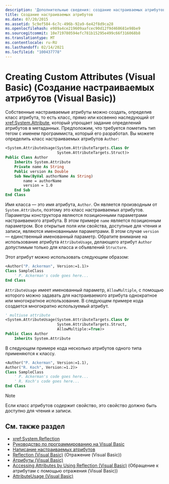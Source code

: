 ```yaml
---
description: 'Дополнительные сведения: создание настраиваемых атрибутов (Visual Basic)'
title: Создание настраиваемых атрибутов
ms.date: 07/20/2015
ms.assetid: 5c9ef584-6c7c-496b-92a9-6e42f8d9ca28
ms.openlocfilehash: e989a4ce219609aafcec90d12f9d460681e98be9
ms.sourcegitcommit: 10e719780594efc781b15295e499c66f316068b8
ms.translationtype: MT
ms.contentlocale: ru-RU
ms.lasthandoff: 02/14/2021
ms.locfileid: "100437778"
---
```

# <a name="creating-custom-attributes-visual-basic"></a>Creating Custom Attributes (Visual Basic) (Создание настраиваемых атрибутов (Visual Basic))

Собственные настраиваемые атрибуты можно создать, определив класс атрибута, то есть класс, прямо или косвенно наследующий от <xref:System.Attribute>, который упрощает задание определений атрибутов в метаданных. Предположим, что требуется пометить тип тегом с именем программиста, который его разработал. Вы можете определить класс настраиваемых атрибутов `Author`:

```vb
<System.AttributeUsage(System.AttributeTargets.Class Or
                       System.AttributeTargets.Struct)>
Public Class Author
    Inherits System.Attribute
    Private name As String
    Public version As Double
    Sub New(ByVal authorName As String)
        name = authorName
        version = 1.0
    End Sub
End Class
```

Имя класса — это имя атрибута, `Author`. Он является производным от `System.Attribute`, поэтому это класс настраиваемых атрибутов. Параметры конструктора являются позиционными параметрами настраиваемого атрибута. В этом примере `name` является позиционным параметром. Все открытые поля или свойства, доступные для чтения и записи, являются именованными параметрами. В этом случае `version` — единственный именованный параметр. Обратите внимание на использование атрибута `AttributeUsage`, делающего атрибут `Author` допустимым только для класса и объявлений `Structure`.

Этот атрибут можно использовать следующим образом:

```vb
<Author("P. Ackerman", Version:=1.1)>
Class SampleClass
    ' P. Ackerman's code goes here...
End Class
```

`AttributeUsage` имеет именованный параметр, `AllowMultiple`, с помощью которого можно задавать для настраиваемого атрибута однократное или многократное использование. В следующем примере кода создается многократно используемый атрибут.

```vb
' multiuse attribute
<System.AttributeUsage(System.AttributeTargets.Class Or
                       System.AttributeTargets.Struct,
                       AllowMultiple:=True)>
Public Class Author
    Inherits System.Attribute
```

В следующем примере кода несколько атрибутов одного типа применяются к классу.

```vb
<Author("P. Ackerman", Version:=1.1),
Author("R. Koch", Version:=1.2)>
Class SampleClass
    ' P. Ackerman's code goes here...
    ' R. Koch's code goes here...
End Class
```

> [!NOTE]
> Если класс атрибутов содержит свойство, это свойство должно быть доступно для чтения и записи.

## <a name="see-also"></a>См. также раздел

- <xref:System.Reflection>
- [Руководство по программированию на Visual Basic](../../index.md)
- [Написание настраиваемых атрибутов](../../../../standard/attributes/writing-custom-attributes.md)
- [Reflection (Visual Basic)](../reflection.md) (Отражение (Visual Basic))
- [Атрибуты (Visual Basic)](../../../language-reference/attributes.md)
- [Accessing Attributes by Using Reflection (Visual Basic)](accessing-attributes-by-using-reflection.md) (Обращение к атрибутам с помощью отражения (Visual Basic))
- [AttributeUsage (Visual Basic)](attributeusage.md)

